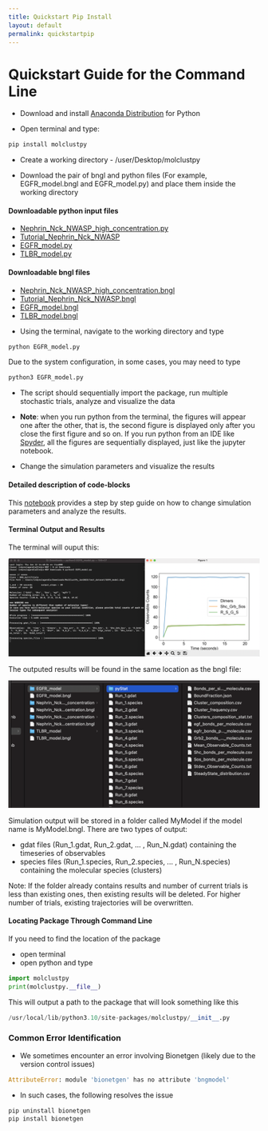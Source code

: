 ```yaml
---
title: Quickstart Pip Install
layout: default
permalink: quickstartpip
---
```


# Quickstart Guide for the Command Line
 
* Download and install [Anaconda Distribution](https://www.anaconda.com/products/distribution) for Python

* Open terminal and type:

```python
pip install molclustpy
```
* Create a working directory - /user/Desktop/molclustpy

* Download the pair of bngl and python files (For example, EGFR_model.bngl and EGFR_model.py) and place them inside the working directory

#### Downloadable python input files 
- [Nephrin_Nck_NWASP_high_concentration.py](../notebooks/Nephrin_Nck_NWASP_high_concentration.py)
- [Tutorial_Nephrin_Nck_NWASP](../notebooks/Tutorial_Nephrin_Nck_NWASP.py)
- [EGFR_model.py](../notebooks/EGFR_model.py)
- [TLBR_model.py](../notebooks/TLBR_model.py) 

#### Downloadable bngl files 
- [Nephrin_Nck_NWASP_high_concentration.bngl](../notebooks/Nephrin_Nck_NWASP_high_concentration.bngl)
- [Tutorial_Nephrin_Nck_NWASP.bngl](../notebooks/Tutorial_Nephrin_Nck_NWASP.bngl)
- [EGFR_model.bngl](../notebooks/EGFR_model.bngl)
- [TLBR_model.bngl](../notebooks/TLBR_model.bngl) 

* Using the terminal, navigate to the working directory and type 

 ```python
python EGFR_model.py
```
Due to the system configuration, in some cases, you may need to type

```python
python3 EGFR_model.py
```

* The script should sequentially import the package, run multiple stochastic trials, analyze and visualize the data

* **Note**: when you run python from the terminal, the figures will appear one after the other, that is, the second figure is displayed only after you close the first figure and so on. If you run python from an IDE like [Spyder](https://www.spyder-ide.org/), all the figures are sequentially displayed, just like the jupyter notebook. 

* Change the simulation parameters and visualize the results


#### Detailed description of code-blocks

This [notebook](https://github.com/achattaraj/MolClustPy/blob/master/Tutorial_Nephrin_Nck_NWASP.ipynb) provides a step by step guide on how to change simulation parameters and analyze the results. 

#### Terminal Output and Results

The terminal will ouput this: 

![png](../images/CmdPromptOut.png)

The outputed results will be found in the same location as the bngl file:

![png](../images/ResultsFolder.png)

Simulation output will be stored in a folder called MyModel if the model name is MyModel.bngl. There are two types of output:
- gdat files (Run_1.gdat, Run_2.gdat, ... , Run_N.gdat) containing the timeseries of observables
- species files (Run_1.species, Run_2.species, ... , Run_N.species) containing the molecular species (clusters)

Note: If the folder already contains results and number of current trials is less than existing ones, then existing results will be deleted. For higher number of trials, existing trajectories will be overwritten.


#### Locating Package Through Command Line

If you need to find the location of the package
- open terminal
- open python and type

```python
import molclustpy
print(molclustpy.__file__)
```
This will output a path to the package that will look something like this

```python
/usr/local/lib/python3.10/site-packages/molclustpy/__init__.py
```


### Common Error Identification
- We sometimes encounter an error involving Bionetgen (likely due to the version control issues) 

 ```python
AttributeError: module 'bionetgen' has no attribute 'bngmodel'
```

- In such cases, the following resolves the issue 

 ```python
pip uninstall bionetgen
pip install bionetgen
```


